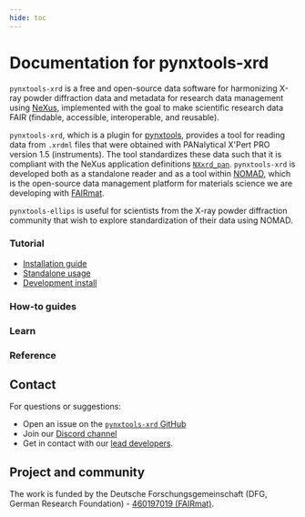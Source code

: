 ```yaml
---
hide: toc
---
```


# Documentation for pynxtools-xrd

`pynxtools-xrd` is a free and open-source data software for harmonizing X-ray powder diffraction data and metadata for research data management using [NeXus](https://www.nexusformat.org/), implemented with the goal to make scientific research data FAIR (findable, accessible, interoperable, and reusable).

`pynxtools-xrd`, which is a plugin for [pynxtools](https://github.com/FAIRmat-NFDI/pynxtools), provides a tool for reading data from `.xrdml` files that were obtained with PANalytical X'Pert PRO version 1.5 (instruments).
The tool standardizes these data such that it is compliant with the NeXus application definitions [`NXxrd_pan`](https://fairmat-nfdi.github.io/nexus_definitions/classes/contributed_definitions/NXxrd_pan.html).
`pynxtools-xrd` is developed both as a standalone reader and as a tool within [NOMAD](https://nomad-lab.eu/), which is the open-source data management platform for materials science we are developing with [FAIRmat](https://www.fairmat-nfdi.eu/fairmat/).

`pynxtools-ellips` is useful for scientists from the X-ray powder diffraction community that wish to explore standardization of their data using NOMAD.

<div markdown="block" class="home-grid">
<div markdown="block"> 

### Tutorial

- [Installation guide](tutorial/installation.md)
- [Standalone usage](tutorial/standalone.md)
- [Development install](tutorial/dev_installation.md)

</div>
<div markdown="block">

### How-to guides

<!-- Coming soon!-->
<!-- How-to guides provide step-by-step instructions for a wide range of tasks, with the overarching topics: -->

</div>

<div markdown="block">

### Learn

<!-- Coming soon!-->
<!-- The explanation section provides background knowledge on the implementation design, how the data is structured, how data processing can be incorporated, how the integration works in NOMAD, and more.-->

</div>
<div markdown="block">

### Reference


</div>
</div>

<h2> Contact </h2>

For questions or suggestions:

- Open an issue on the [`pynxtools-xrd` GitHub](https://github.com/FAIRmat-NFDI/pynxtools-xrd/issues)
- Join our [Discord channel ](https://discord.gg/Gyzx3ukUw8)
- Get in contact with our [lead developers](contact.md).

<h2>Project and community</h2>

The work is funded by the Deutsche Forschungsgemeinschaft (DFG, German Research Foundation) - [460197019 (FAIRmat)](https://gepris.dfg.de/gepris/projekt/460197019?language=en).
